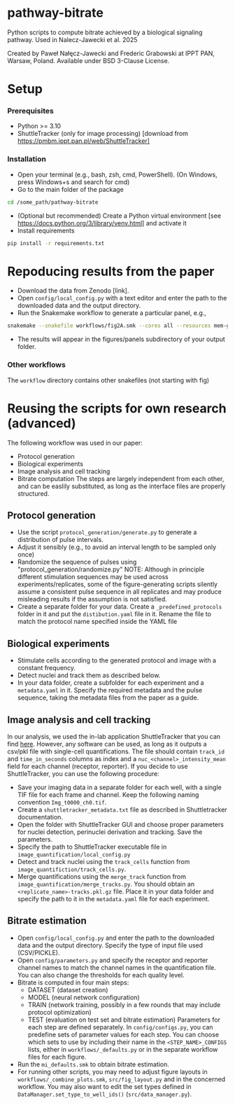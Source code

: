 # pathway-bitrate
Python scripts to compute bitrate achieved by a biological signaling pathway. Used in Nalecz-Jawecki et al. 2025

Created by Paweł Nałęcz-Jawecki and Frederic Grabowski at IPPT PAN, Warsaw, Poland.
Available under BSD 3-Clause License.

# Setup
### Prerequisites 
* Python >= 3.10
* ShuttleTracker (only for image processing) [download from https://pmbm.ippt.pan.pl/web/ShuttleTracker]

### Installation
* Open your terminal (e.g., bash, zsh, cmd, PowerShell). (On Windows, press Windows+s and search for cmd)
* Go to the main folder of the package
```bash
cd /some_path/pathway-bitrate
```
* (Optional but recommended) Create a Python virtual environment [see https://docs.python.org/3/library/venv.html] and activate it
* Install requirements
```bash
pip install -r requirements.txt
```

# Repoducing results from the paper
* Download the data from Zenodo [link].
* Open `config/local_config.py` with a text editor and enter the path to the downloaded data and the output directory.
* Run the Snakemake workflow to generate a particular panel, e.g.,
```bash
snakemake --snakefile workflows/fig2A.smk --cores all --resources mem-gib=32 --rerun-incomplete
```
* The results will appear in the figures/panels subdirectory of your output folder.

### Other workflows
The `workflow` directory contains other snakefiles (not starting with fig)

# Reusing the scripts for own research (advanced)
The following workflow was used in our paper:
* Protocol generation
* Biological experiments
* Image analysis and cell tracking
* Bitrate computation
The steps are largely independent from each other, and can be easlily substituted, as long as the interface files are properly structured.

## Protocol generation
* Use the script `protocol_generation/generate.py` to generate a distribution of pulse intervals. 
* Adjust it sensibly (e.g., to avoid an interval length to be sampled only once)
* Randomize the sequence of pulses using "protocol_generation/randomize.py"
NOTE: Although in principle different stimulation sequences may be used across experiments/replicates, 
some of the figure-generating scripts silently assume a consistent pulse sequence in all replicates
and may produce misleading results if the assumption is not satisfied.
* Create a separate folder for your data. Create a `_predefined_protocols` folder in it and put the `distibution.yaml` file in it. Rename the file to match the protocol name specified inside the YAML file

## Biological experiments
* Stimulate cells according to the generated protocol and image with a constant frequency.
* Detect nuclei and track them as described below.
* In your data folder, create a subfolder for each experiment and a `metadata.yaml` in it. Specify the required metadata and the pulse sequence, taking the metadata files from the paper as a guide.

## Image analysis and cell tracking
In our analysis, we used the in-lab application ShuttleTracker that you can find [here](https://pmbm.ippt.pan.pl/web/ShuttleTracker). 
However, any software can be used, as long as it outputs a csv/pkl file with single-cell quantifications. The file should contain `track_id` and `time_in_seconds` columns as index and a `nuc_<channel>_intensity_mean` field for each channel (receptor, reporter).
If you decide to use ShuttleTracker, you can use the following procedure:
* Save your imaging data in a separate folder for each well, with a single TIF file for each frame and channel. Keep the following naming convention `Img_t0000_ch0.tif`.
* Create a `shuttletracker_metadata.txt` file as described in Shuttletracker documentation.
* Open the folder with ShuttleTracker GUI and choose proper parameters for nuclei detection, perinuclei derivation and tracking. Save the parameters.
* Specify the path to ShuttleTracker executable file in `image_quantification/local_config.py` 
* Detect and track nuclei using the `track_cells` function from `image_quantifiction/track_cells.py`.
* Merge quantifications using the `merge_track` function from `image_quantification/merge_tracks.py`. You should obtain an `<replicate_name>-tracks.pkl.gz` file. Place it in your data folder and specify the path to it in the `metadata.yaml` file for each experiment.

## Bitrate estimation
* Open `config/local_config.py` and enter the path to the downloaded data and the output directory. Specify the type of input file used (CSV/PICKLE).
* Open `config/parameters.py` and specify the receptor and reporter channel names to match the channel names in the quantification file. You can also change the thresholds for each quality level.
* Bitrate is computed in four main steps: 
  * DATASET (dataset creation)
  * MODEL (neural network configuration)
  * TRAIN (network training, possibly in a few rounds that may include protocol optimization)
  * TEST (evaluation on test set and bitrate estimation)
  Parameters for each step are defined separately. In `config/configs.py`, you can predefine sets of parameter values for each step. You can choose which sets to use by including their name in the `<STEP_NAME>_CONFIGS` lists, either in `workflows/_defaults.py` or in the separate workflow files for each figure.
* Run the `mi_defaults.smk` to obtain bitrate estimation.
* For running other scripts, you may need to adjust figure layouts in `workflows/_combine_plots.smk`, `src/fig_layout.py` and in the concerned workflow. You may also want to edit the set types defined in `DataManager.set_type_to_well_ids()` (`src/data_manager.py`).
